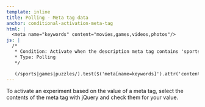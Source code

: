 ```yaml
---
template: inline
title: Polling - Meta tag data
anchor: conditional-activation-meta-tag
html: |
  <meta name="keywords" content="movies,games,videos,photos"/>
js: |
  /*
   * Condition: Activate when the description meta tag contains 'sports', 'games', or 'puzzles'
   * Type: Polling
   */

   (/sports|games|puzzles/).test($('meta[name=keywords]').attr('content'))
---
```


To activate an experiment based on the value of a meta tag, select the contents of the meta tag with jQuery and check them for your value.
